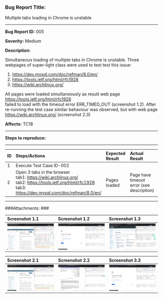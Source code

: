 ### Bug Report Title: ###

Multiple tabs loading in Chrome is unstable								

---

**Bug Report ID:** 005

**Severity:** Medium


**Description:**

Simultaneous loading of multiple tabs in Chrome is unstable. Three webpages of super-light class were used to test test 
this issue: <br/>
1. https://dev.mysql.com/doc/refman/8.0/en/ <br/>
2. https://tools.ietf.org/html/rfc1928 <br/>
3. https://wiki.archlinux.org/ <br/>

All pages were loaded simultaneously as result web page https://tools.ietf.org/html/rfc1928 <br/> failed to load
with the timeout error ERR_TIMED_OUT (screenshot 1.2).
After re-running the test case similar behaviour was observed, but with web page https://wiki.archlinux.org/ (screenshot 2.3)

**Affects:** TC18

---

**Steps to reproduce:**

___


|      ID       | Steps/Actions |  Expected Result | Actual Result |
| :------------ |:--------------| :---------- | :-------------- |
|       1       | Execute Test Case ID-002 |  |  |
|       2       | Open 3 tabs in the browser <br/> tab1: https://wiki.archlinux.org/ <br/>tab2: https://tools.ietf.org/html/rfc1928 <br/>  tab3: https://dev.mysql.com/doc/refman/8.0/en/ | Pages loaded | Page have timeout error (see description)|


---
###Attachments: ###


  |Screenshot 1.1|Screenshot 1.2|Screenshot 1.3|
  |:-------------|:-------------|:-------------|
  | ![](Attachments/br_05_sh1_1.png) |![](Attachments/br_05_sh1_2.png) | ![](Attachments/br_05_sh1_3.png) |

  |Screenshot 2.1|Screenshot 2.2|Screenshot 3.3|
  |:-------------|:-------------|:-------------|
  | ![](Attachments/br_05_sh2_1.png) |![](Attachments/br_05_sh2_2.png) | ![](Attachments/br_05_sh2_3.png) |

